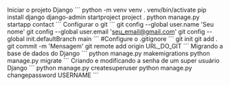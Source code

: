  Iniciar o projeto Django
´´´
python -m venv venv
. venv/bin/activate
pip install django
django-admin startproject project .
python manage.py startapp contact
 ´´´
 Configurar o git
 ´´´
git config --global user.name 'Seu nome'
git config --global user.email 'seu_email@gmail.com'
git config --global init.defaultBranch main
 ´´´
#Configure o .gitignore
´´´
git init
git add .
git commit -m 'Mensagem'
git remote add origin URL_DO_GIT
´´´
Migrando a base de dados do Django
´´´
python manage.py makemigrations
python manage.py migrate
´´´
Criando e modificando a senha de um super usuário Django
´´´
python manage.py createsuperuser
python manage.py changepassword USERNAME
´´´